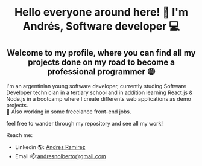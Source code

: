 # <div align="center">Hello everyone around here! 🙌 I'm Andrés, Software developer 💻</div>
## <div align="center">Welcome to my profile, where you can find all my projects done on my road to become a professional programmer 😁</div>

I'm an argentinian young software developer, currently studing Software Developer technician in a tertiary school and in addition learning React.js & Node.js in a bootcamp where I create differents web applications as demo projects.</br>
💼 Also working in some freeelance front-end jobs.

feel free to wander through my repository and see all my work!

Reach me: 
- Linkedin 🌎: [Andres Ramirez](https://www.linkedin.com/in/andres-ramirez-software-dev/) 
- Email 📫:andresnolberto@gmail.com
<!--
**ANRI-git/ANRI-git** is a ✨ _special_ ✨ repository because its `README.md` (this file) appears on your GitHub profile.

Here are some ideas to get you started:

- 🔭 I’m currently working on ...
- 🌱 I’m currently learning ...
- 👯 I’m looking to collaborate on ...
- 🤔 I’m looking for help with ...
- 💬 Ask me about ...
- 📫 How to reach me: ...
- 😄 Pronouns: ...
- ⚡ Fun fact: ...
-->
